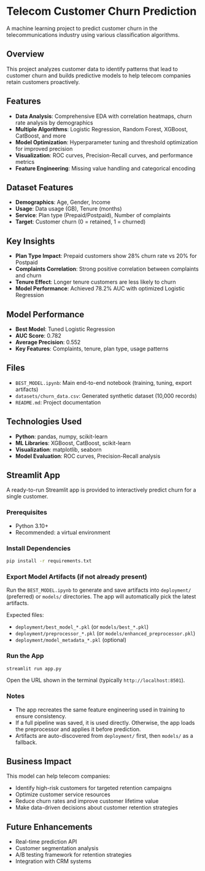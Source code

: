 # Telecom Customer Churn Prediction

A machine learning project to predict customer churn in the telecommunications industry using various classification algorithms.

## Overview

This project analyzes customer data to identify patterns that lead to customer churn and builds predictive models to help telecom companies retain customers proactively.

## Features

- **Data Analysis**: Comprehensive EDA with correlation heatmaps, churn rate analysis by demographics
- **Multiple Algorithms**: Logistic Regression, Random Forest, XGBoost, CatBoost, and more
- **Model Optimization**: Hyperparameter tuning and threshold optimization for improved precision
- **Visualization**: ROC curves, Precision-Recall curves, and performance metrics
- **Feature Engineering**: Missing value handling and categorical encoding

## Dataset Features

- **Demographics**: Age, Gender, Income
- **Usage**: Data usage (GB), Tenure (months)
- **Service**: Plan type (Prepaid/Postpaid), Number of complaints
- **Target**: Customer churn (0 = retained, 1 = churned)

## Key Insights

- **Plan Type Impact**: Prepaid customers show 28% churn rate vs 20% for Postpaid
- **Complaints Correlation**: Strong positive correlation between complaints and churn
- **Tenure Effect**: Longer tenure customers are less likely to churn
- **Model Performance**: Achieved 78.2% AUC with optimized Logistic Regression

## Model Performance

- **Best Model**: Tuned Logistic Regression
- **AUC Score**: 0.782
- **Average Precision**: 0.552
- **Key Features**: Complaints, tenure, plan type, usage patterns

## Files

- `BEST_MODEL.ipynb`: Main end-to-end notebook (training, tuning, export artifacts)
- `datasets/churn_data.csv`: Generated synthetic dataset (10,000 records)
- `README.md`: Project documentation

## Technologies Used

- **Python**: pandas, numpy, scikit-learn
- **ML Libraries**: XGBoost, CatBoost, scikit-learn
- **Visualization**: matplotlib, seaborn
- **Model Evaluation**: ROC curves, Precision-Recall analysis

## Streamlit App

A ready-to-run Streamlit app is provided to interactively predict churn for a single customer.

### Prerequisites

- Python 3.10+
- Recommended: a virtual environment

### Install Dependencies

```bash
pip install -r requirements.txt
```

### Export Model Artifacts (if not already present)

Run the `BEST_MODEL.ipynb` to generate and save artifacts into `deployment/` (preferred) or `models/` directories. The app will automatically pick the latest artifacts.

Expected files:
- `deployment/best_model_*.pkl` (or `models/best_*.pkl`)
- `deployment/preprocessor_*.pkl` (or `models/enhanced_preprocessor.pkl`)
- `deployment/model_metadata_*.pkl` (optional)

### Run the App

```bash
streamlit run app.py
```

Open the URL shown in the terminal (typically `http://localhost:8501`).

### Notes

- The app recreates the same feature engineering used in training to ensure consistency.
- If a full pipeline was saved, it is used directly. Otherwise, the app loads the preprocessor and applies it before prediction.
- Artifacts are auto-discovered from `deployment/` first, then `models/` as a fallback.

## Business Impact

This model can help telecom companies:
- Identify high-risk customers for targeted retention campaigns
- Optimize customer service resources
- Reduce churn rates and improve customer lifetime value
- Make data-driven decisions about customer retention strategies

## Future Enhancements

- Real-time prediction API
- Customer segmentation analysis
- A/B testing framework for retention strategies
- Integration with CRM systems
